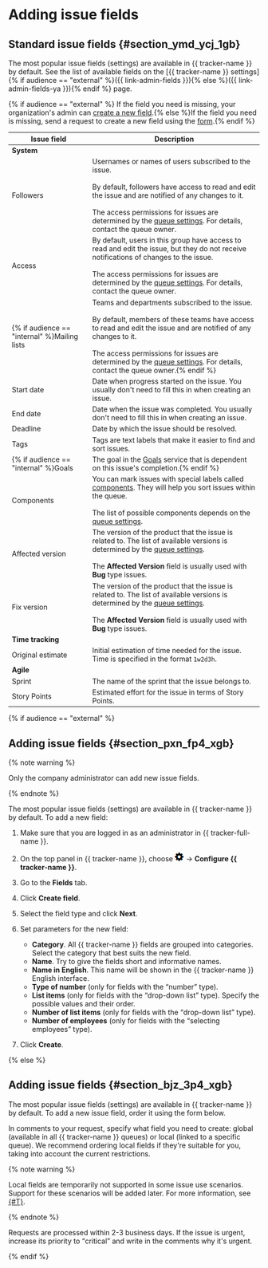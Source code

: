 # Adding issue fields

## Standard issue fields {#section_ymd_ycj_1gb}

The most popular issue fields (settings) are available in {{ tracker-name }} by default. See the list of available fields on the [{{ tracker-name }} settings]{% if audience == "external" %}({{ link-admin-fields }}){% else %}({{ link-admin-fields-ya }}){% endif %} page.

{% if audience == "external" %} If the field you need is missing, your organization's admin can [create a new field](create-param.md#section_pxn_fp4_xgb).{% else %}If the field you need is missing, send a request to create a new field using the [form](create-param.md#section_bjz_3p4_xgb).{% endif %}

| Issue field | Description |
| ----- | ----- |
| **System** |
| Followers | Usernames or names of users subscribed to the issue.<br/><br/>By default, followers have access to read and edit the issue and are notified of any changes to it.<br/><br/>The access permissions for issues are determined by the [queue settings](../manager/queue-access.md). For details, contact the queue owner. |
| Access | By default, users in this group have access to read and edit the issue, but they do not receive notifications of changes to the issue.<br/><br/>The access permissions for issues are determined by the [queue settings](../manager/queue-access.md). For details, contact the queue owner. |
| {% if audience == "internal" %}Mailing lists | Teams and departments subscribed to the issue.<br/><br/>By default, members of these teams have access to read and edit the issue and are notified of any changes to it.<br/><br/>The access permissions for issues are determined by the [queue settings](../manager/queue-access.md). For details, contact the queue owner.{% endif %} |
| Start date | Date when progress started on the issue. You usually don't need to fill this in when creating an issue. |
| End date | Date when the issue was completed. You usually don't need to fill this in when creating an issue. |
| Deadline | Date by which the issue should be resolved. |
| Tags | Tags are text labels that make it easier to find and sort issues. |
| {% if audience == "internal" %}Goals | The goal in the [Goals](https://goals.yandex-team.ru) service that is dependent on this issue's completion.{% endif %} |
| Components | You can mark issues with special labels called [components](../manager/components.md). They will help you sort issues within the queue.<br/><br/>The list of possible components depends on the [queue settings](../manager/components.md#section_zrt_szk_xz). |
| Affected version | The version of the product that the issue is related to. The list of available versions is determined by the [queue settings](../manager/versions.md#section_f5q_bfl_xz).<br/><br/>The **Affected Version** field is usually used with **Bug** type issues. |
| Fix version | The version of the product that the issue is related to. The list of available versions is determined by the [queue settings](../manager/versions.md#section_f5q_bfl_xz).<br/><br/>The **Affected Version** field is usually used with **Bug** type issues. |
| **Time tracking** |
| Original estimate | Initial estimation of time needed for the issue. Time is specified in the format `1w2d3h`. |
| **Agile** |
| Sprint | The name of the sprint that the issue belongs to. |
| Story Points | Estimated effort for the issue in terms of Story Points. |

{% if audience == "external" %}

## Adding issue fields {#section_pxn_fp4_xgb}

{% note warning %}

Only the company administrator can add new issue fields.

{% endnote %}

The most popular issue fields (settings) are available in {{ tracker-name }} by default. To add a new field:

1. Make sure that you are logged in as an administrator in {{ tracker-full-name }}.

1. On the top panel in {{ tracker-name }}, choose ![](../../_assets/tracker/icon-settings.png) → **Configure {{ tracker-name }}**.

1. Go to the **Fields** tab.

1. Click **Create field**.

1. Select the field type and click **Next**.

1. Set parameters for the new field:
    - **Category**. All {{ tracker-name }} fields are grouped into categories. Select the category that best suits the new field.
    - **Name**. Try to give the fields short and informative names.
    - **Name in English**. This name will be shown in the {{ tracker-name }} English interface.
    - **Type of number** (only for fields with the <q>number</q> type).
    - **List items** (only for fields with the <q>drop-down list</q> type). Specify the possible values and their order.
    - **Number of list items** (only for fields with the <q>drop-down list</q> type).
    - **Number of employees** (only for fields with the <q>selecting employees</q> type).

1. Click **Create**.

{% else %}

## Adding issue fields {#section_bjz_3p4_xgb}

The most popular issue fields (settings) are available in {{ tracker-name }} by default. To add a new issue field, order it using the form below.

In comments to your request, specify what field you need to create: global (available in all {{ tracker-name }} queues) or local (linked to a specific queue). We recommend ordering local fields if they're suitable for you, taking into account the current restrictions.

{% note warning %}

Local fields are temporarily not supported in some issue use scenarios. Support for these scenarios will be added later. For more information, see [{#T}](../local-fields.md#restrictions).

{% endnote %}

Requests are processed within 2-3 business days. If the issue is urgent, increase its priority to <q>critical</q> and write in the comments why it's urgent.

{% endif %}